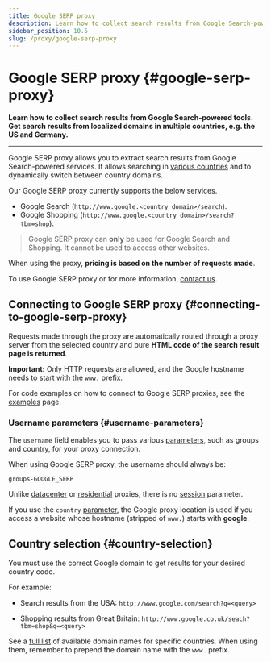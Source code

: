 ```yaml
---
title: Google SERP proxy
description: Learn how to collect search results from Google Search-powered tools. Get search results from localized domains in multiple countries, e.g. the US and Germany.
sidebar_position: 10.5
slug: /proxy/google-serp-proxy
---
```


# Google SERP proxy {#google-serp-proxy}

**Learn how to collect search results from Google Search-powered tools. Get search results from localized domains in multiple countries, e.g. the US and Germany.**

---

Google SERP proxy allows you to extract search results from Google Search-powered services. It allows searching in [various countries](#country-selection) and to dynamically switch between country domains.

Our Google SERP proxy currently supports the below services.

* Google Search (`http://www.google.<country domain>/search`).
* Google Shopping (`http://www.google.<country domain>/search?tbm=shop`).

> Google SERP proxy can **only** be used for Google Search and Shopping. It cannot be used to access other websites.

When using the proxy, **pricing is based on the number of requests made**.

To use Google SERP proxy or for more information, [contact us](https://apify.com/contact).

## Connecting to Google SERP proxy {#connecting-to-google-serp-proxy}

Requests made through the proxy are automatically routed through a proxy server from the selected country and pure **HTML code of the search result page is returned**.

**Important:** Only HTTP requests are allowed, and the Google hostname needs to start with the `www.` prefix.

For code examples on how to connect to Google SERP proxies, see the [examples](./examples.md) page.

### Username parameters {#username-parameters}

The `username` field enables you to pass various [parameters](../connection_settings.md), such as groups and country, for your proxy connection.

When using Google SERP proxy, the username should always be:

```text
groups-GOOGLE_SERP
```

Unlike [datacenter](../datacenter_proxy/index.md) or [residential](../residential_proxy/index.md) proxies, there is no [session](../connection_settings.md) parameter.

If you use the `country` [parameter](../connection_settings.md), the Google proxy location is used if you access a website whose hostname (stripped of `www.`) starts with **google**.

## Country selection {#country-selection}

You must use the correct Google domain to get results for your desired country code.

For example:

* Search results from the USA: `http://www.google.com/search?q=<query>`


* Shopping results from Great Britain: `http://www.google.co.uk/seach?tbm=shop&q=<query>`

See a [full list](https://ipfs.io/ipfs/QmXoypizjW3WknFiJnKLwHCnL72vedxjQkDDP1mXWo6uco/wiki/List_of_Google_domains.html) of available domain names for specific countries. When using them, remember to prepend the domain name with the `www.` prefix.
